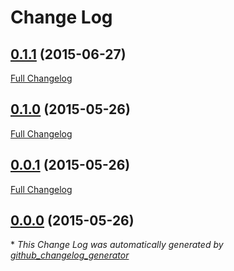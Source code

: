 # Change Log

## [0.1.1](https://github.com/jasonhutchens/parse_log_drain/tree/0.1.1) (2015-06-27)

[Full Changelog](https://github.com/jasonhutchens/parse_log_drain/compare/0.1.0...0.1.1)

## [0.1.0](https://github.com/jasonhutchens/parse_log_drain/tree/0.1.0) (2015-05-26)

[Full Changelog](https://github.com/jasonhutchens/parse_log_drain/compare/0.0.1...0.1.0)

## [0.0.1](https://github.com/jasonhutchens/parse_log_drain/tree/0.0.1) (2015-05-26)

[Full Changelog](https://github.com/jasonhutchens/parse_log_drain/compare/0.0.0...0.0.1)

## [0.0.0](https://github.com/jasonhutchens/parse_log_drain/tree/0.0.0) (2015-05-26)



\* *This Change Log was automatically generated by [github_changelog_generator](https://github.com/skywinder/Github-Changelog-Generator)*